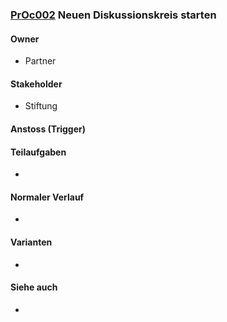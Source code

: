 
### [PrOc002](https://github.com/PolitAktiv/politaktiv-requirements/tree/master/de/requirements/processes/PrOc002.md) Neuen Diskussionskreis starten


#### Owner
 * Partner


#### Stakeholder
 * Stiftung


#### Anstoss (Trigger)

#### Teilaufgaben
*


#### Normaler Verlauf
 * 


#### Varianten
 * 


#### Siehe auch
*

